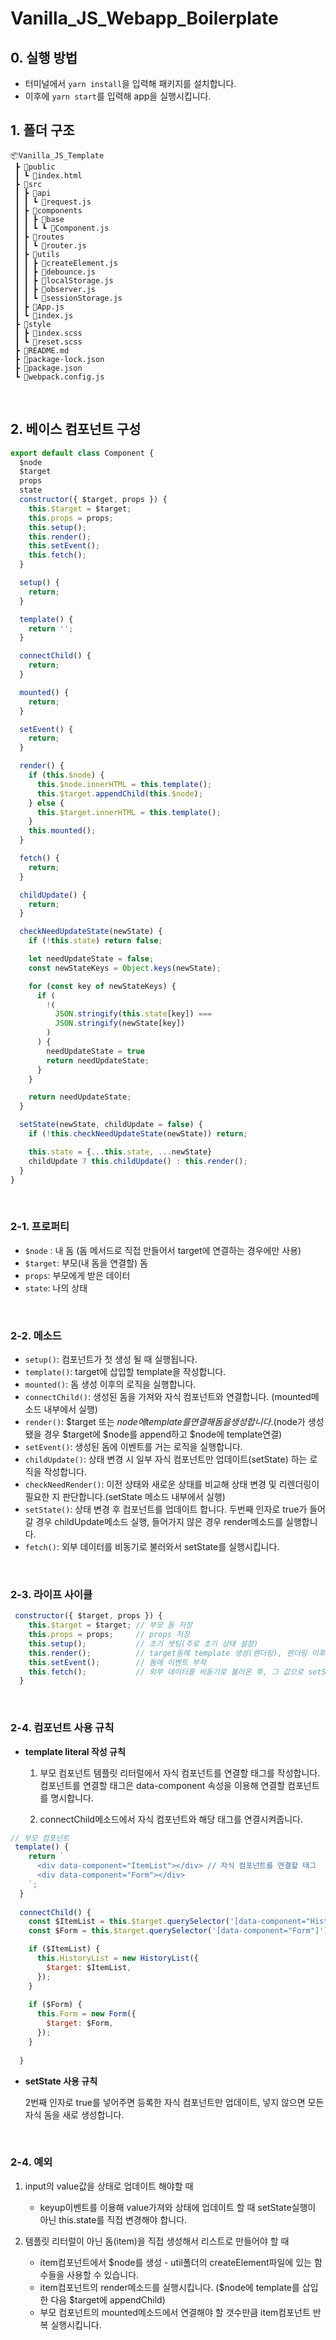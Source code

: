 # Vanilla_JS_Webapp_Boilerplate

## 0. 실행 방법
- 터미널에서 `yarn install`을 입력해 패키지를 설치합니다.
- 이후에 `yarn start`를 입력해 app을 실행시킵니다.

## 1. 폴더 구조
```
📦Vanilla_JS_Template
 ┣ 📂public
 ┃ ┗ 📜index.html
 ┣ 📂src
 ┃ ┣ 📂api
 ┃ ┃ ┗ 📜request.js
 ┃ ┣ 📂components
 ┃ ┃ ┣ 📂base
 ┃ ┃ ┗ ┗ 📜Component.js
 ┃ ┣ 📂routes
 ┃ ┃ ┗ 📜router.js
 ┃ ┣ 📂utils
 ┃ ┃ ┣ 📜createElement.js
 ┃ ┃ ┣ 📜debounce.js
 ┃ ┃ ┣ 📜localStorage.js
 ┃ ┃ ┣ 📜observer.js
 ┃ ┃ ┗ 📜sessionStorage.js
 ┃ ┣ 📜App.js
 ┃ ┗ 📜index.js
 ┣ 📂style
 ┃ ┣ 📜index.scss
 ┃ ┗ 📜reset.scss
 ┣ 📜README.md
 ┣ 📜package-lock.json
 ┣ 📜package.json
 ┗ 📜webpack.config.js
```

</br>

## 2. 베이스 컴포넌트 구성
```js
export default class Component {
  $node
  $target
  props
  state
  constructor({ $target, props }) {
    this.$target = $target;
    this.props = props;
    this.setup();
    this.render();
    this.setEvent();
    this.fetch();
  }

  setup() {
    return;
  }

  template() {
    return '';
  }

  connectChild() {
    return;
  }

  mounted() {
    return;
  }

  setEvent() {
    return;
  }

  render() {
    if (this.$node) {
      this.$node.innerHTML = this.template();
      this.$target.appendChild(this.$node);
    } else {
      this.$target.innerHTML = this.template();
    }
    this.mounted();
  }

  fetch() {
    return;
  }

  childUpdate() {
    return;
  }

  checkNeedUpdateState(newState) {
    if (!this.state) return false;

    let needUpdateState = false;
    const newStateKeys = Object.keys(newState);

    for (const key of newStateKeys) {
      if (
        !(
          JSON.stringify(this.state[key]) ===
          JSON.stringify(newState[key])
        )
      ) {
        needUpdateState = true
        return needUpdateState;
      }
    }

    return needUpdateState;
  }

  setState(newState, childUpdate = false) {
    if (!this.checkNeedUpdateState(newState)) return;

    this.state = {...this.state, ...newState}
    childUpdate ? this.childUpdate() : this.render();
  }
}

```

</br>

### 2-1. **프로퍼티**

- `$node` : 내 돔 (돔 메서드로 직접 만들어서 target에 연결하는 경우에만 사용)
- `$target`: 부모(내 돔을 연결할) 돔
- `props`: 부모에게 받은 데이터
- `state`: 나의 상태

</br>

### 2-2. **메소드**

- `setup()`: 컴포넌트가 첫 생성 될 때 실행됩니다.
- `template()`: target에 삽입할 template을 작성합니다.
- `mounted()`: 돔 생성 이후의 로직을 실행합니다.
- `connectChild()`: 생성된 돔을 가져와 자식 컴포넌트와 연결합니다. (mounted메소드 내부에서 실행)
- `render()`: $target 또는 $node에 template를 연결해 돔을 생성합니다.  
              ($node가 생성됐을 경우 $target에 $node를 append하고 $node에 template연결)
- `setEvent()`: 생성된 돔에 이벤트를 거는 로직을 실행합니다.
- `childUpdate()`: 상태 변경 시 일부 자식 컴포넌트만 업데이트(setState) 하는 로직을 작성합니다.
- `checkNeedRender()`: 이전 상태와 새로운 상태를 비교해 상태 변경 및 리렌더링이 필요한 지 판단합니다.(setState 메소드 내부에서 실행)
- `setState()`: 상태 변경 후 컴포넌트를 업데이트 합니다. 두번째 인자로 true가 들어갈 경우 childUpdate메소드 실행, 들어가지 않은 경우 render메소드를 실행합니다.
- `fetch()`: 외부 데이터를 비동기로 불러와서 setState를 실행시킵니다.

</br>

### 2-3. **라이프 사이클**

```js
 constructor({ $target, props }) {
    this.$target = $target; // 부모 돔 저장
    this.props = props;     // props 저장
    this.setup();           // 초기 셋팅(주로 초기 상태 설정)
    this.render();          // target돔에 template 생성(렌더링), 렌더링 이후 실행되어야할 로직 실행
    this.setEvent();        // 돔에 이벤트 부착
    this.fetch();           // 외부 데이터를 비동기로 불러온 후, 그 값으로 setState
  }
```
</br>

### 2-4. 컴포넌트 사용 규칙

- **template literal 작성 규칙**
    
    1. 부모 컴포넌트 템플릿 리터럴에서 자식 컴포넌트를 연결할 태그를 작성합니다.
    컴포넌트를 연결할 태그은 data-component 속성을 이용해 연결할 컴포넌트를 명시합니다.
    
    2. connectChild메소드에서 자식 컴포넌트와 해당 태그를 연결시켜줍니다.

```js
// 부모 컴포넌트
 template() {
    return `
      <div data-component="ItemList"></div> // 자식 컴포넌트를 연결할 태그
      <div data-component="Form"></div>
    `;
  }
  
  connectChild() {
    const $ItemList = this.$target.querySelector('[data-component="HistoryList"]');
    const $Form = this.$target.querySelector('[data-component="Form"]')

    if ($ItemList) {
      this.HistoryList = new HistoryList({
        $target: $ItemList,
      });
    }
    
    if ($Form) {
      this.Form = new Form({
        $target: $Form,
      });
    }
   
  }
```
    
- **setState 사용 규칙**
    
    2번째 인자로 true를 넣어주면 등록한 자식 컴포넌트만 업데이트, 넣지 않으면 모든 자식 돔을 새로 생성합니다.

</br>

### 2-4. 예외

1. input의 value값을 상태로 업데이트 해야할 때
   - keyup이벤트를 이용해 value가져와 상태에 업데이트 할 때 setState실행이 아닌 this.state를 직접 변경해야 합니다.
 
2. 템플릿 리터럴이 아닌 돔(item)을 직접 생성해서 리스트로 만들어야 할 때 
   - item컴포넌트에서 $node를 생성 - util폴더의 createElement파일에 있는 함수들을 사용할 수 있습니다.
   - item컴포넌트의 render메소드를 실행시킵니다. ($node에 template를 삽입한 다음 $target에 appendChild)
   - 부모 컴포넌트의 mounted메소드에서 연결해야 할 갯수만큼 item컴포넌트 반복 실행시킵니다.
